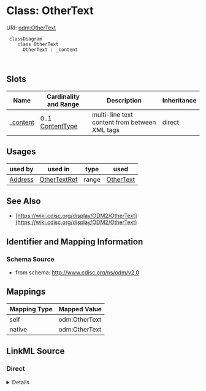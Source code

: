 # Class: OtherText



URI: [odm:OtherText](http://www.cdisc.org/ns/odm/v2.0/OtherText)



```mermaid
 classDiagram
    class OtherText
      OtherText : _content
        
      
```




<!-- no inheritance hierarchy -->


## Slots

| Name | Cardinality and Range | Description | Inheritance |
| ---  | --- | --- | --- |
| [_content](_content.md) | 0..1 <br/> [ContentType](ContentType.md) | multi-line text content from between XML tags | direct |





## Usages

| used by | used in | type | used |
| ---  | --- | --- | --- |
| [Address](Address.md) | [OtherTextRef](OtherTextRef.md) | range | [OtherText](OtherText.md) |






## See Also

* [https://wiki.cdisc.org/display/ODM2/OtherText](https://wiki.cdisc.org/display/ODM2/OtherText)

## Identifier and Mapping Information







### Schema Source


* from schema: http://www.cdisc.org/ns/odm/v2.0





## Mappings

| Mapping Type | Mapped Value |
| ---  | ---  |
| self | odm:OtherText |
| native | odm:OtherText |





## LinkML Source

<!-- TODO: investigate https://stackoverflow.com/questions/37606292/how-to-create-tabbed-code-blocks-in-mkdocs-or-sphinx -->

### Direct

<details>
```yaml
name: OtherText
from_schema: http://www.cdisc.org/ns/odm/v2.0
see_also:
- https://wiki.cdisc.org/display/ODM2/OtherText
slots:
- _content
slot_usage:
  range:
    name: range
    id_prefixes:
    - text
class_uri: odm:OtherText

```
</details>

### Induced

<details>
```yaml
name: OtherText
from_schema: http://www.cdisc.org/ns/odm/v2.0
see_also:
- https://wiki.cdisc.org/display/ODM2/OtherText
slot_usage:
  range:
    name: range
    id_prefixes:
    - text
attributes:
  name: _content
  description: multi-line text content from between XML tags
  from_schema: http://www.cdisc.org/ns/odm/v2.0
  rank: 1000
  alias: _content
  owner: OtherText
  domain_of:
  - TranslatedText
  - CheckValue
  - Code
  - WorkflowEnd
  - UserName
  - Prefix
  - Suffix
  - FullName
  - GivenName
  - FamilyName
  - StreetName
  - HouseNumber
  - City
  - StateProv
  - Country
  - PostalCode
  - OtherText
  - Meaning
  - LegalReason
  - DateTimeStamp
  - ReasonForChange
  - SourceID
  - FlagValue
  - FlagType
  - Value
  range: _contentType
  inlined: true
class_uri: odm:OtherText

```
</details>